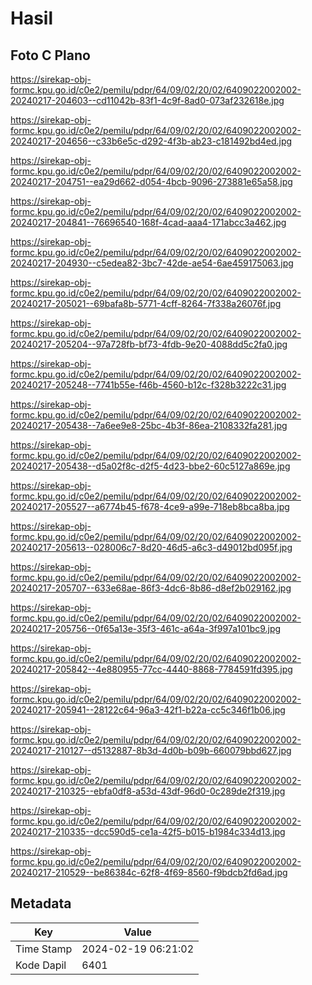 # Hasil

## Foto C Plano

https://sirekap-obj-formc.kpu.go.id/c0e2/pemilu/pdpr/64/09/02/20/02/6409022002002-20240217-204603--cd11042b-83f1-4c9f-8ad0-073af232618e.jpg

https://sirekap-obj-formc.kpu.go.id/c0e2/pemilu/pdpr/64/09/02/20/02/6409022002002-20240217-204656--c33b6e5c-d292-4f3b-ab23-c181492bd4ed.jpg

https://sirekap-obj-formc.kpu.go.id/c0e2/pemilu/pdpr/64/09/02/20/02/6409022002002-20240217-204751--ea29d662-d054-4bcb-9096-273881e65a58.jpg

https://sirekap-obj-formc.kpu.go.id/c0e2/pemilu/pdpr/64/09/02/20/02/6409022002002-20240217-204841--76696540-168f-4cad-aaa4-171abcc3a462.jpg

https://sirekap-obj-formc.kpu.go.id/c0e2/pemilu/pdpr/64/09/02/20/02/6409022002002-20240217-204930--c5edea82-3bc7-42de-ae54-6ae459175063.jpg

https://sirekap-obj-formc.kpu.go.id/c0e2/pemilu/pdpr/64/09/02/20/02/6409022002002-20240217-205021--69bafa8b-5771-4cff-8264-7f338a26076f.jpg

https://sirekap-obj-formc.kpu.go.id/c0e2/pemilu/pdpr/64/09/02/20/02/6409022002002-20240217-205204--97a728fb-bf73-4fdb-9e20-4088dd5c2fa0.jpg

https://sirekap-obj-formc.kpu.go.id/c0e2/pemilu/pdpr/64/09/02/20/02/6409022002002-20240217-205248--7741b55e-f46b-4560-b12c-f328b3222c31.jpg

https://sirekap-obj-formc.kpu.go.id/c0e2/pemilu/pdpr/64/09/02/20/02/6409022002002-20240217-205438--7a6ee9e8-25bc-4b3f-86ea-2108332fa281.jpg

https://sirekap-obj-formc.kpu.go.id/c0e2/pemilu/pdpr/64/09/02/20/02/6409022002002-20240217-205438--d5a02f8c-d2f5-4d23-bbe2-60c5127a869e.jpg

https://sirekap-obj-formc.kpu.go.id/c0e2/pemilu/pdpr/64/09/02/20/02/6409022002002-20240217-205527--a6774b45-f678-4ce9-a99e-718eb8bca8ba.jpg

https://sirekap-obj-formc.kpu.go.id/c0e2/pemilu/pdpr/64/09/02/20/02/6409022002002-20240217-205613--028006c7-8d20-46d5-a6c3-d49012bd095f.jpg

https://sirekap-obj-formc.kpu.go.id/c0e2/pemilu/pdpr/64/09/02/20/02/6409022002002-20240217-205707--633e68ae-86f3-4dc6-8b86-d8ef2b029162.jpg

https://sirekap-obj-formc.kpu.go.id/c0e2/pemilu/pdpr/64/09/02/20/02/6409022002002-20240217-205756--0f65a13e-35f3-461c-a64a-3f997a101bc9.jpg

https://sirekap-obj-formc.kpu.go.id/c0e2/pemilu/pdpr/64/09/02/20/02/6409022002002-20240217-205842--4e880955-77cc-4440-8868-7784591fd395.jpg

https://sirekap-obj-formc.kpu.go.id/c0e2/pemilu/pdpr/64/09/02/20/02/6409022002002-20240217-205941--28122c64-96a3-42f1-b22a-cc5c346f1b06.jpg

https://sirekap-obj-formc.kpu.go.id/c0e2/pemilu/pdpr/64/09/02/20/02/6409022002002-20240217-210127--d5132887-8b3d-4d0b-b09b-660079bbd627.jpg

https://sirekap-obj-formc.kpu.go.id/c0e2/pemilu/pdpr/64/09/02/20/02/6409022002002-20240217-210325--ebfa0df8-a53d-43df-96d0-0c289de2f319.jpg

https://sirekap-obj-formc.kpu.go.id/c0e2/pemilu/pdpr/64/09/02/20/02/6409022002002-20240217-210335--dcc590d5-ce1a-42f5-b015-b1984c334d13.jpg

https://sirekap-obj-formc.kpu.go.id/c0e2/pemilu/pdpr/64/09/02/20/02/6409022002002-20240217-210529--be86384c-62f8-4f69-8560-f9bdcb2fd6ad.jpg


## Metadata

| Key        | Value               |
| ---------- | ------------------- |
| Time Stamp | 2024-02-19 06:21:02 |
| Kode Dapil | 6401                |



